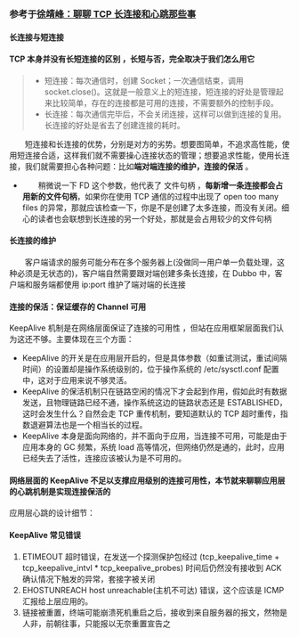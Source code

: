 ### 参考于[徐靖峰：聊聊 TCP 长连接和心跳那些事](https://www.cnkirito.moe/tcp-talk/)
#### 长连接与短连接
#### TCP 本身并没有长短连接的区别 ，长短与否，完全取决于我们怎么用它
>+ 短连接：每次通信时，创建 Socket；一次通信结束，调用 socket.close()。这就是一般意义上的短连接，短连接的好处是管理起来比较简单，存在的连接都是可用的连接，不需要额外的控制手段。
>+ 长连接：每次通信完毕后，不会关闭连接，这样可以做到连接的复用。 长连接的好处是省去了创建连接的耗时。  
  
&emsp;&emsp;短连接和长连接的优势，分别是对方的劣势。想要图简单，不追求高性能，使用短连接合适，这样我们就不需要操心连接状态的管理；想要追求性能，使用长连接，我们就需要担心各种问题：比如<B>端对端连接的维护，连接的保活</B> 。  
+ &emsp;&emsp;稍微说一下 FD 这个参数，他代表了 文件句柄 ，<B>每新增一条连接都会占用新的文件句柄</B>，如果你在使用 TCP 通信的过程中出现了 open too many files 的异常，那就应该检查一下，你是不是创建了太多连接，而没有关闭。细心的读者也会联想到长连接的另一个好处，那就是会占用较少的文件句柄  
#### 长连接的维护
&emsp;&emsp;客户端请求的服务可能分布在多个服务器上(没做同一用户单一负载处理，这种必须是无状态的)，客户端自然需要跟对端创建多条长连接，在 Dubbo 中，客户端和服务端都使用 ip:port 维护了端对端的长连接
#### 连接的保活：保证缓存的 Channel 可用  
KeepAlive 机制是在网络层面保证了连接的可用性 ，但站在应用框架层面我们认为这还不够。主要体现在三个方面：  
+ KeepAlive 的开关是在应用层开启的，但是具体参数（如重试测试，重试间隔时间）的设置却是操作系统级别的，位于操作系统的 /etc/sysctl.conf 配置中，这对于应用来说不够灵活。  
+ KeepAlive 的保活机制只在链路空闲的情况下才会起到作用，假如此时有数据发送，且物理链路已经不通，操作系统这边的链路状态还是 ESTABLISHED，这时会发生什么？自然会走 TCP 重传机制，要知道默认的 TCP 超时重传，指数退避算法也是一个相当长的过程。  
+ KeepAlive 本身是面向网络的，并不面向于应用，当连接不可用，可能是由于应用本身的 GC 频繁，系统 load 高等情况，但网络仍然是通的，此时，应用已经失去了活性，连接应该被认为是不可用的。  
#### 网络层面的 KeepAlive 不足以支撑应用级别的连接可用性，本节就来聊聊应用层的心跳机制是实现连接保活的
应用层心跳的设计细节：  

#### KeepAlive 常见错误
1. ETIMEOUT 超时错误，在发送一个探测保护包经过 (tcp_keepalive_time + tcp_keepalive_intvl * tcp_keepalive_probes) 时间后仍然没有接收到 ACK 确认情况下触发的异常，套接字被关闭
2. EHOSTUNREACH host unreachable(主机不可达) 错误，这个应该是 ICMP 汇报给上层应用的。
3. 链接被重置，终端可能崩溃死机重启之后，接收到来自服务器的报文，然物是人非，前朝往事，只能报以无奈重置宣告之
